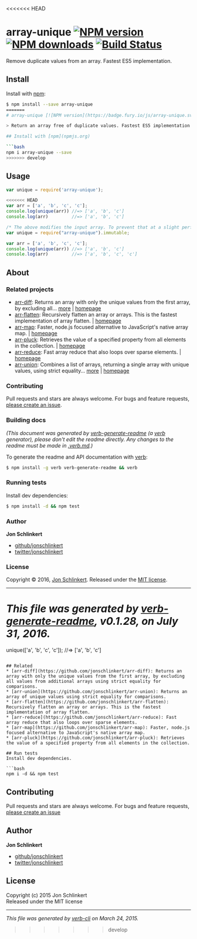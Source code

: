 <<<<<<< HEAD
# array-unique [![NPM version](https://img.shields.io/npm/v/array-unique.svg?style=flat)](https://www.npmjs.com/package/array-unique) [![NPM downloads](https://img.shields.io/npm/dm/array-unique.svg?style=flat)](https://npmjs.org/package/array-unique) [![Build Status](https://img.shields.io/travis/jonschlinkert/array-unique.svg?style=flat)](https://travis-ci.org/jonschlinkert/array-unique)

Remove duplicate values from an array. Fastest ES5 implementation.

## Install

Install with [npm](https://www.npmjs.com/):

```sh
$ npm install --save array-unique
=======
# array-unique [![NPM version](https://badge.fury.io/js/array-unique.svg)](http://badge.fury.io/js/array-unique)  [![Build Status](https://travis-ci.org/jonschlinkert/array-unique.svg)](https://travis-ci.org/jonschlinkert/array-unique) 

> Return an array free of duplicate values. Fastest ES5 implementation.

## Install with [npm](npmjs.org)

```bash
npm i array-unique --save
>>>>>>> develop
```

## Usage

```js
var unique = require('array-unique');

<<<<<<< HEAD
var arr = ['a', 'b', 'c', 'c'];
console.log(unique(arr)) //=> ['a', 'b', 'c']
console.log(arr)         //=> ['a', 'b', 'c']

/* The above modifies the input array. To prevent that at a slight performance cost: */
var unique = require("array-unique").immutable;

var arr = ['a', 'b', 'c', 'c'];
console.log(unique(arr)) //=> ['a', 'b', 'c']
console.log(arr)         //=> ['a', 'b', 'c', 'c']
```

## About

### Related projects

* [arr-diff](https://www.npmjs.com/package/arr-diff): Returns an array with only the unique values from the first array, by excluding all… [more](https://github.com/jonschlinkert/arr-diff) | [homepage](https://github.com/jonschlinkert/arr-diff "Returns an array with only the unique values from the first array, by excluding all values from additional arrays using strict equality for comparisons.")
* [arr-flatten](https://www.npmjs.com/package/arr-flatten): Recursively flatten an array or arrays. This is the fastest implementation of array flatten. | [homepage](https://github.com/jonschlinkert/arr-flatten "Recursively flatten an array or arrays. This is the fastest implementation of array flatten.")
* [arr-map](https://www.npmjs.com/package/arr-map): Faster, node.js focused alternative to JavaScript's native array map. | [homepage](https://github.com/jonschlinkert/arr-map "Faster, node.js focused alternative to JavaScript's native array map.")
* [arr-pluck](https://www.npmjs.com/package/arr-pluck): Retrieves the value of a specified property from all elements in the collection. | [homepage](https://github.com/jonschlinkert/arr-pluck "Retrieves the value of a specified property from all elements in the collection.")
* [arr-reduce](https://www.npmjs.com/package/arr-reduce): Fast array reduce that also loops over sparse elements. | [homepage](https://github.com/jonschlinkert/arr-reduce "Fast array reduce that also loops over sparse elements.")
* [arr-union](https://www.npmjs.com/package/arr-union): Combines a list of arrays, returning a single array with unique values, using strict equality… [more](https://github.com/jonschlinkert/arr-union) | [homepage](https://github.com/jonschlinkert/arr-union "Combines a list of arrays, returning a single array with unique values, using strict equality for comparisons.")

### Contributing

Pull requests and stars are always welcome. For bugs and feature requests, [please create an issue](../../issues/new).

### Building docs

_(This document was generated by [verb-generate-readme](https://github.com/verbose/verb-generate-readme) (a [verb](https://github.com/verbose/verb) generator), please don't edit the readme directly. Any changes to the readme must be made in [.verb.md](.verb.md).)_

To generate the readme and API documentation with [verb](https://github.com/verbose/verb):

```sh
$ npm install -g verb verb-generate-readme && verb
```

### Running tests

Install dev dependencies:

```sh
$ npm install -d && npm test
```

### Author

**Jon Schlinkert**

* [github/jonschlinkert](https://github.com/jonschlinkert)
* [twitter/jonschlinkert](http://twitter.com/jonschlinkert)

### License

Copyright © 2016, [Jon Schlinkert](https://github.com/jonschlinkert).
Released under the [MIT license](https://github.com/jonschlinkert/array-unique/blob/master/LICENSE).

***

_This file was generated by [verb-generate-readme](https://github.com/verbose/verb-generate-readme), v0.1.28, on July 31, 2016._
=======
unique(['a', 'b', 'c', 'c']);
//=> ['a', 'b', 'c']
```

## Related
* [arr-diff](https://github.com/jonschlinkert/arr-diff): Returns an array with only the unique values from the first array, by excluding all values from additional arrays using strict equality for comparisons.
* [arr-union](https://github.com/jonschlinkert/arr-union): Returns an array of unique values using strict equality for comparisons.
* [arr-flatten](https://github.com/jonschlinkert/arr-flatten): Recursively flatten an array or arrays. This is the fastest implementation of array flatten.
* [arr-reduce](https://github.com/jonschlinkert/arr-reduce): Fast array reduce that also loops over sparse elements.
* [arr-map](https://github.com/jonschlinkert/arr-map): Faster, node.js focused alternative to JavaScript's native array map.
* [arr-pluck](https://github.com/jonschlinkert/arr-pluck): Retrieves the value of a specified property from all elements in the collection.

## Run tests
Install dev dependencies.

```bash
npm i -d && npm test
```

## Contributing
Pull requests and stars are always welcome. For bugs and feature requests, [please create an issue](https://github.com/jonschlinkert/array-unique/issues)

## Author

**Jon Schlinkert**
 
+ [github/jonschlinkert](https://github.com/jonschlinkert)
+ [twitter/jonschlinkert](http://twitter.com/jonschlinkert) 

## License
Copyright (c) 2015 Jon Schlinkert  
Released under the MIT license

***

_This file was generated by [verb-cli](https://github.com/assemble/verb-cli) on March 24, 2015._
>>>>>>> develop
